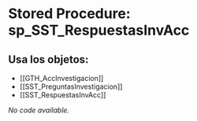 # Stored Procedure: sp_SST_RespuestasInvAcc

## Usa los objetos:
- [[GTH_AccInvestigacion]]
- [[SST_PreguntasInvestigacion]]
- [[SST_RespuestasInvAcc]]

*No code available.*
